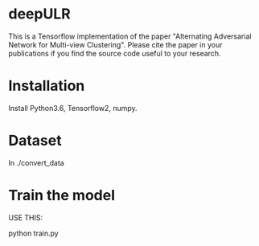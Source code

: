 # deepULR
This is a Tensorflow implementation of the paper "Alternating Adversarial Network for Multi-view Clustering". Please cite the paper in your publications if you find the source code useful to your research.

# Installation
Install Python3.6, Tensorflow2, numpy.

# Dataset
In ./convert_data

# Train the model
USE THIS:

python train.py
